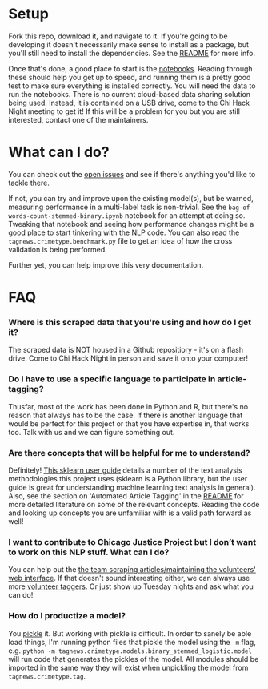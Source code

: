 # Setup

Fork this repo, download it, and navigate to it. If you're going to be developing it doesn't necessarily make sense to install as a package, but you'll still need to install the dependencies. See the [README](README.md) for more info.

Once that's done, a good place to start is the [notebooks](./lib/notebooks). Reading through these should help you get up to speed, and running them is a pretty good test to make sure everything is installed correctly. You will need the data to run the notebooks. There is no current cloud-based data sharing solution being used. Instead, it is contained on a USB drive, come to the Chi Hack Night meeting to get it! If this will be a problem for you but you are still interested, contact one of the maintainers.

# What can I do?

You can check out the [open issues](https://github.com/chicago-justice-project/article-tagging/issues) and see if there's anything you'd like to tackle there.

If not, you can try and improve upon the existing model(s), but be warned, measuring performance in a multi-label task is non-trivial. See the `bag-of-words-count-stemmed-binary.ipynb` notebook for an attempt at doing so. Tweaking that notebook and seeing how performance changes might be a good place to start tinkering with the NLP code. You can also read the `tagnews.crimetype.benchmark.py` file to get an idea of how the cross validation is being performed.

Further yet, you can help improve this very documentation.

# FAQ

### Where is this scraped data that you're using and how do I get it?
The scraped data is NOT housed in a Github repositiory - it's on a flash drive.  Come to Chi Hack Night in person and save it onto your computer!

### Do I have to use a specific language to participate in article-tagging?

Thusfar, most of the work has been done in Python and R, but there's no reason that always has to be the case. If there is another language that would be perfect for this project or that you have expertise in, that works too. Talk with us and we can figure something out.

### Are there concepts that will be helpful for me to understand?

Definitely!  [This sklearn user guide](http://scikit-learn.org/stable/modules/feature_extraction.html#text-feature-extraction) details a number of the text analysis methodologies this project uses (sklearn is a Python library, but the user guide is great for understanding machine learning text analysis in general).  Also, see the section on 'Automated Article Tagging' in the [README](./README.md) for more detailed literature on some of the relevant concepts. Reading the code and looking up concepts you are unfamiliar with is a valid path forward as well!

### I want to contribute to Chicago Justice Project but I don’t want to work on this NLP stuff. What can I do?

You can help out the [the team scraping articles/maintaining the volunteers' web interface](https://github.com/chicago-justice-project/chicago-justice). If that doesn't sound interesting either, we can always use more [volunteer taggers](http://chicagojustice.org/volunteer-for-cjp/). Or just show up Tuesday nights and ask what you can do!

### How do I productize a model?

You [pickle](https://docs.python.org/3.6/library/pickle.html) it. But working with pickle is difficult. In order to sanely be able load things, I'm running python files that pickle the model using the `-m` flag, e.g. `python -m tagnews.crimetype.models.binary_stemmed_logistic.model` will run code that generates the pickles of the model. All modules should be imported in the same way they will exist when unpickling the model from `tagnews.crimetype.tag`.
